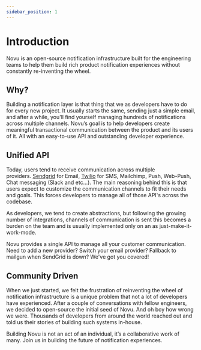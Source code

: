 ```yaml
---
sidebar_position: 1
---
```


# Introduction

Novu is an open-source notification infrastructure built for the engineering teams to help them build rich product notification experiences without constantly re-inventing the wheel.

## Why?

Building a notification layer is that thing that we as developers have to do for every new project. It usually starts the same, sending just a simple email, and after a while, you'll find yourself managing hundreds of notifications across multiple channels. Novu’s goal is to help developers create meaningful transactional communication between the product and its users of it. All with an easy-to-use API and outstanding developer experience.

## Unified API

Today, users tend to receive communication across multiple providers. [Sendgrid](https://sendgrid.com/) for Email, [Twilio](https://www.twilio.com/) for SMS, Mailchimp, Push, Web-Push, Chat messaging (Slack and etc...). The main reasoning behind this is that users expect to customize the communication channels to fit their needs and goals. This forces developers to manage all of those API's across the codebase.

As developers, we tend to create abstractions, but following the growing number of integrations, channels of communication is sent this becomes a burden on the team and is usually implemented only on an as just-make-it-work-mode.

Novu provides a single API to manage all your customer communication. Need to add a new provider? Switch your email provider? Fallback to mailgun when SendGrid is down? We've got you covered!

## Community Driven

When we just started, we felt the frustration of reinventing the wheel of notification infrastructure is a unique problem that not a lot of developers have experienced. After a couple of conversations with fellow engineers, we decided to open-source the initial seed of Novu. And oh boy how wrong we were. Thousands of developers from around the world reached out and told us their stories of building such systems in-house.

Building Novu is not an act of an individual, it’s a collaborative work of many. Join us in building the future of notification experiences.
